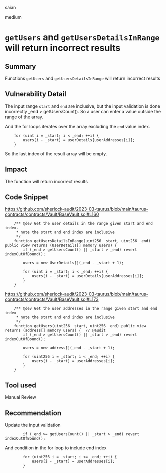 saian

medium

# `getUsers` and `getUsersDetailsInRange` will return incorrect results

## Summary

Functions `getUsers` and `getUsersDetailsInRange` will return incorrect results

## Vulnerability Detail

The input range `start` and `end` are inclusive, but the input validation is done incorrectly _end > getUsersCount(). 
So a user can enter a value outside the range of the array.

And the for loops iterates over the array excluding the `end` value index. 
```solidity
    for (uint i = _start; i < _end; ++i) {
        users[i - _start] = userDetails[userAddresses[i]];
    }
```
So the last index of the result array will be empty.

## Impact

The function will return incorrect results

## Code Snippet

https://github.com/sherlock-audit/2023-03-taurus/blob/main/taurus-contracts/contracts/Vault/BaseVault.sol#L160

```solidity
    /** @dev Get the user details in the range given start and end index.
     * note the start and end index are inclusive
     */
    function getUsersDetailsInRange(uint256 _start, uint256 _end) public view returns (UserDetails[] memory users) {    
        if (_end > getUsersCount() || _start > _end) revert indexOutOfBound();

        users = new UserDetails[](_end - _start + 1);

        for (uint i = _start; i < _end; ++i) {
            users[i - _start] = userDetails[userAddresses[i]];
        }
    }
```
https://github.com/sherlock-audit/2023-03-taurus/blob/main/taurus-contracts/contracts/Vault/BaseVault.sol#L173

```solidity
    /** @dev Get the user addresses in the range given start and end index
     * note the start and end index are inclusive
     */
    function getUsers(uint256 _start, uint256 _end) public view returns (address[] memory users) {  // @audit
        if (_end > getUsersCount() || _start > _end) revert indexOutOfBound();

        users = new address[](_end - _start + 1);

        for (uint256 i = _start; i < _end; ++i) {
            users[i - _start] = userAddresses[i];
        }
    }
```
## Tool used

Manual Review

## Recommendation

Update the input validation  

``` solidity
        if (_end >= getUsersCount() || _start > _end) revert indexOutOfBound();

```
And condition in the for loop to include end index

``` solidity
        for (uint256 i = _start; i <= _end; ++i) {
            users[i - _start] = userAddresses[i];
        }
```
